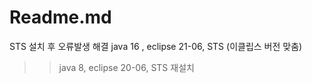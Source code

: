 # Readme.md
STS 설치 후 오류발생
해결
java 16 , eclipse 21-06, STS (이클립스 버전 맞춤)
>> java 8, eclipse 20-06, STS 재설치